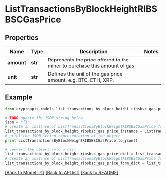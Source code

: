 # ListTransactionsByBlockHeightRIBSBSCGasPrice


## Properties
Name | Type | Description | Notes
------------ | ------------- | ------------- | -------------
**amount** | **str** | Represents the price offered to the miner to purchase this amount of gas. | 
**unit** | **str** | Defines the unit of the gas price amount, e.g. BTC, ETH, XRP. | 

## Example

```python
from cryptoapis.models.list_transactions_by_block_height_ribsbsc_gas_price import ListTransactionsByBlockHeightRIBSBSCGasPrice

# TODO update the JSON string below
json = "{}"
# create an instance of ListTransactionsByBlockHeightRIBSBSCGasPrice from a JSON string
list_transactions_by_block_height_ribsbsc_gas_price_instance = ListTransactionsByBlockHeightRIBSBSCGasPrice.from_json(json)
# print the JSON string representation of the object
print ListTransactionsByBlockHeightRIBSBSCGasPrice.to_json()

# convert the object into a dict
list_transactions_by_block_height_ribsbsc_gas_price_dict = list_transactions_by_block_height_ribsbsc_gas_price_instance.to_dict()
# create an instance of ListTransactionsByBlockHeightRIBSBSCGasPrice from a dict
list_transactions_by_block_height_ribsbsc_gas_price_form_dict = list_transactions_by_block_height_ribsbsc_gas_price.from_dict(list_transactions_by_block_height_ribsbsc_gas_price_dict)
```
[[Back to Model list]](../README.md#documentation-for-models) [[Back to API list]](../README.md#documentation-for-api-endpoints) [[Back to README]](../README.md)


